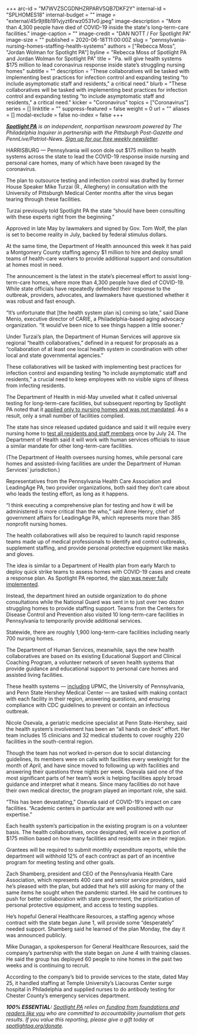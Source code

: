 +++
arc-id = "M7WVZSCGDNHZRPARV5QB7DKF2Y"
internal-id = "SPLHOMES18"
internal-budget = ""
image = "external/45r9jt8b191vjyzt6rwz0531v0.jpeg"
image-description = "More than 4,300 people have died of COVID-19 inside the state's long-term-care facilities."
image-caption = ""
image-credit = "DAN NOTT / For Spotlight PA"
image-size = ""
published = 2020-06-18T11:00:00Z
slug = "pennsylvania-nursing-homes-staffing-health-systems"
authors = ["Rebecca Moss", "Jordan Wolman for Spotlight PA"]
byline = "Rebecca Moss of Spotlight PA and Jordan Wolman for Spotlight PA"
title = "Pa. will give health systems $175 million to lead coronavirus response inside state’s struggling nursing homes"
subtitle = ""
description = "These collaboratives will be tasked with implementing best practices for infection control and expanding testing “to include asymptomatic staff and residents,\" a critical need."
blurb = "These collaboratives will be tasked with implementing best practices for infection control and expanding testing “to include asymptomatic staff and residents,\" a critical need."
kicker = "Coronavirus"
topics = ["Coronavirus"]
series = []
linktitle = ""
suppress-featured = false
weight = 0
url = ""
aliases = []
modal-exclude = false
no-index = false
+++

<a href="https://www.spotlightpa.org/"><i><b>Spotlight PA</b></i></a><i> is an independent, nonpartisan newsroom powered by The Philadelphia Inquirer in partnership with the Pittsburgh Post-Gazette and PennLive/Patriot-News. </i><a href="https://www.spotlightpa.org/newsletters"><i>Sign up for our free weekly newsletter</i></a><i>.</i>

HARRISBURG — Pennsylvania will soon dole out $175 million to health systems across the state to lead the COVID-19 response inside nursing and personal care homes, many of which have been ravaged by the coronavirus.

The plan to outsource testing and infection control was drafted by former House Speaker Mike Turzai (R., Allegheny) in consultation with the University of Pittsburgh Medical Center months after the virus began tearing through these facilities.

Turzai previously told Spotlight PA the state “should have been consulting with these experts right from the beginning.”

Approved in late May by lawmakers and signed by Gov. Tom Wolf, the plan is set to become reality in July, backed by federal stimulus dollars.

At the same time, the Department of Health announced this week it has paid a Montgomery County staffing agency $1 million to hire and deploy small teams of health-care workers to provide additional support and consultation at homes most in need.

<script src="https://www.spotlightpa.org/embed.js" async></script><div data-spl-embed-version="1" data-spl-src="https://www.spotlightpa.org/embeds/donate/"></div>

The announcement is the latest in the state’s piecemeal effort to assist long-term-care homes, where more than 4,300 people have died of COVID-19. While state officials have repeatedly defended their response to the outbreak, providers, advocates, and lawmakers have questioned whether it was robust and fast enough.

“It’s unfortunate that [the health system plan is] coming so late,” said Diane Menio, executive director of CARIE, a Philadelphia-based aging advocacy organization. “It would’ve been nice to see things happen a little sooner.”

Under Turzai’s plan, the Department of Human Services will approve six regional “health collaboratives,” defined in a request for proposals as a “collaboration of at least one local health system in coordination with other local and state governmental agencies.”

These collaboratives will be tasked with implementing best practices for infection control and expanding testing “to include asymptomatic staff and residents,” a crucial need to keep employees with no visible signs of illness from infecting residents.

The Department of Health in mid-May unveiled what it called universal testing for long-term-care facilities, but subsequent reporting by Spotlight PA noted that it <a href="https://www.spotlightpa.org/news/2020/05/pennsylvania-nursing-home-coronavirus-testing-plan/">applied only to nursing homes and was not mandated</a>. As a result, only a small number of facilities complied.

The state has since released updated guidance and said it will require every nursing home to <a href="https://www.spotlightpa.org/news/2020/06/pennsylvania-coronavirus-nursing-homes-universal-testing-wolf/">test all residents and staff members</a> once by July 24. The Department of Health said it will work with human services officials to issue a similar mandate for other long-term-care facilities.

(The Department of Health oversees nursing homes, while personal care homes and assisted-living facilities are under the Department of Human Services’ jurisdiction.)

Representatives from the Pennsylvania Health Care Association and LeadingAge PA, two provider organizations, both said they don’t care about who leads the testing effort, as long as it happens.

“I think executing a comprehensive plan for testing and how it will be administered is more critical than the who,” said Anne Henry, chief of government affairs for LeadingAge PA, which represents more than 365 nonprofit nursing homes.

The health collaboratives will also be required to launch rapid response teams made up of medical professionals to identify and control outbreaks, supplement staffing, and provide personal protective equipment like masks and gloves.

The idea is similar to a Department of Health plan from early March to deploy quick strike teams to assess homes with COVID-19 cases and create a response plan. As Spotlight PA reported, the <a href="https://www.spotlightpa.org/news/2020/05/pennsylvania-coronavirus-nursing-homes-plan-quick-strike-teams/">plan was never fully implemented</a>.

Instead, the department hired an outside organization to do phone consultations while the National Guard was sent in to just over two dozen struggling homes to provide staffing support. Teams from the Centers for Disease Control and Prevention also visited 10 long-term-care facilities in Pennsylvania to temporarily provide additional services.

Statewide, there are roughly 1,900 long-term-care facilities including nearly 700 nursing homes.

The Department of Human Services, meanwhile, says the new health collaboratives are based on its existing Educational Support and Clinical Coaching Program, a volunteer network of seven health systems that provide guidance and educational support to personal care homes and assisted living facilities.

These health systems — <a href="https://www.media.pa.gov/Pages/DHS_details.aspx?newsid=543" target=_blank>including</a> UPMC, the University of Pennsylvania, and Penn State Hershey Medical Center — are tasked with making contact with each facility in their region, answering questions, and ensuring compliance with CDC guidelines to prevent or contain an infectious outbreak.

Nicole Osevala, a geriatric medicine specialist at Penn State-Hershey, said the health system’s involvement has been an “all hands on deck” effort. Her team includes 15 clinicians and 32 medical students to cover roughly 220 facilities in the south-central region.

Though the team has not worked in-person due to social distancing guidelines, its members were on calls with facilities every weeknight for the month of April, and have since moved to following up with facilities and answering their questions three nights per week. Osevala said one of the most significant parts of her team’s work is helping facilities apply broad guidance and interpret what it means. Since many facilities do not have their own medical director, the program played an important role, she said.

“This has been devastating,” Osevala said of COVID-19′s impact on care facilities. “Academic centers in particular are well positioned with our expertise.”

<script src="https://www.spotlightpa.org/embed.js" async></script><div data-spl-embed-version="1" data-spl-src="https://www.spotlightpa.org/embeds/newsletter/"></div>

Each health system’s participation in the existing program is on a volunteer basis. The health collaboratives, once designated, will receive a portion of $175 million based on how many facilities and residents are in their region.

Grantees will be required to submit monthly expenditure reports, while the department will withhold 12% of each contract as part of an incentive program for meeting testing and other goals.

Zach Shamberg, president and CEO of the Pennsylvania Health Care Association, which represents 400 care and senior service providers, said he’s pleased with the plan, but added that he’s still asking for many of the same items he sought when the pandemic started. He said he continues to push for better collaboration with state government, the prioritization of personal protective equipment, and access to testing supplies.

He’s hopeful General Healthcare Resources, a staffing agency whose contract with the state began June 1, will provide some “desperately” needed support. Shamberg said he learned of the plan Monday, the day it was announced publicly.

Mike Dunagan, a spokesperson for General Healthcare Resources, said the company’s partnership with the state began on June 4 with training classes. He said the group has deployed 60 people to nine homes in the past two weeks and is continuing to recruit.

According to the company’s bid to provide services to the state, dated May 25, it handled staffing at Temple University’s Liacouras Center surge hospital in Philadelphia and supplied nurses to do antibody testing for Chester County’s emergency services department.

<i><b>100% ESSENTIAL:</b></i> <a href="https://www.spotlightpa.org/"><i>Spotlight PA</i></a><i> relies on</i><a href="https://www.spotlightpa.org/support"><i> funding from foundations and readers like you</i></a><i> who are committed to accountability journalism that gets results. If you value this reporting, please give a gift today at </i><a href="http://spotlightpa.org/donate"><i>spotlightpa.org/donate</i></a><i>.</i>
